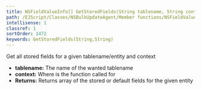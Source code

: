 ```yaml
---
title: NSFieldValueInfo[] GetStoredFields(String tablename, String context)
path: /EJScript/Classes/NSBulkUpdateAgent/Member functions/NSFieldValueInfo[] GetStoredFields(String p_0, String p_1)
intellisense: 1
classref: 1
sortOrder: 1472
keywords: GetStoredFields(String,String)
---
```



Get all stored fields for a given tablename/entity and context



* **tablename:** The name of the wanted tablename
* **context:** Where is the function called for
* **Returns:** Returns array of the stored or default fields for the given entity


